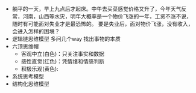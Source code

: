- 躺平的一天，早上九点后才起床。中午去买菜感觉价格又升了，今年天气反常，河南，山西等水灾，明年大概率是一个物价飞涨的一年，工资不涨不说，随时有可能面对失业才是最恐怖的。
  要是失业后，面对物价飞涨，没有收入，会进入怎样的困境？
- 逻辑链思维模型 多问几个way 找出事物的本质
- 六顶思维帽
	- 客观中立(白色)：只关注事实和数据
	- 感性直觉(红色)：凭情绪和情感判断
	- 积极乐观(黄色):
- 系统思考模型
- 结构化思维模型